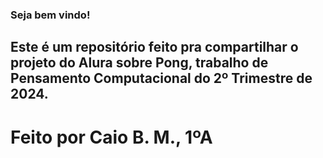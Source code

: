### Seja bem vindo!
## Este é um repositório feito pra compartilhar o projeto do Alura sobre Pong, trabalho de Pensamento Computacional do 2º Trimestre de 2024.
# Feito por Caio B. M., 1ºA